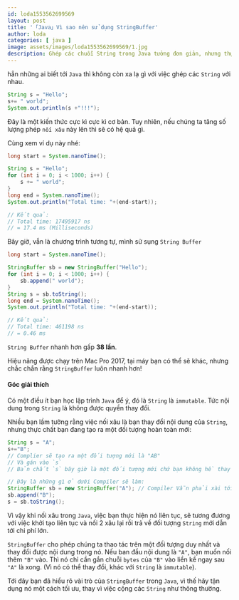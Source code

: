 ```yaml
---
id: loda1553562699569
layout: post
title: '「Java」Vì sao nên sử dụng StringBuffer'
author: loda
categories: [ java ]
image: assets/images/loda1553562699569/1.jpg
description: Ghép các chuỗi String trong Java tưởng đơn giản, nhưng thực chất có phải vậy?
---
```


hẳn những ai biết tới `Java` thì không còn xa lạ gì với việc ghép các `String` với nhau.

```java
String s = "Hello";
s+= " world";
System.out.println(s +"!!!");
```

Đây là một kiến thức cực kì cực kì cơ bản. Tuy nhiên, nếu chúng ta tăng số lượng phép `nối xâu` này lên thì sẽ có hệ quả gì.

Cùng xem ví dụ này nhé:

```java
long start = System.nanoTime();

String s = "Hello";
for (int i = 0; i < 1000; i++) {
    s += " world";
}
long end = System.nanoTime();
System.out.println("Total time: "+(end-start));

// Kết quả:
// Total time: 17495917 ns
// = 17.4 ms (Milliseconds)
```

Bây giờ, vẫn là chương trình tương tự, mình sử sụng `String Buffer` 

```java
long start = System.nanoTime();

StringBuffer sb = new StringBuffer("Hello");
for (int i = 0; i < 1000; i++) {
    sb.append(" world");
}
String s = sb.toString();
long end = System.nanoTime();
System.out.println("Total time: "+(end-start));

// Kết quả:
// Total time: 461198 ns
// = 0.46 ms
```

`String Buffer` nhanh hơn gấp **38 lần**.

Hiệu năng được chạy trên Mac Pro 2017, tại máy bạn có thể sẽ khác, nhưng chắc chắn rằng `StringBuffer` luôn nhanh hơn!

#### Góc giải thích

Có một điều ít bạn học lập trình `Java` để ý, đó là `String` là `immutable`. Tức nội dung trong `String` là không được quyền thay đổi.

Nhiều bạn lầm tưởng rằng việc nối xâu là bạn thay đổi nội dung của `String`, nhưng thực chất bạn đang tạo ra một đối tượng hoàn toàn mới:

```java
String s = "A";
s+="B";
// Complier sẽ tạo ra một đối tượng mới là "AB"
// Và gán vào `s`
// Bản chất `s` bây giờ là một đối tượng mới chứ bạn không hề thay đổi nội dung ban đầu của `s`.

// Đây là những gì ở dưới Compiler sẽ làm:
StringBuffer sb = new StringBuffer("A"); // Compiler Vẫn phải xài tới StringBuffer
sb.append("B");
s = sb.toString();
```

Vì vậy khi nối xâu trong `Java`, việc bạn thực hiện nó liên tục, sẽ tương đương với việc khởi tạo liên tục và nối 2 xâu lại rồi trả về đối tượng `String` mới dẫn tới chi phí lớn.

`StringBuffer` cho phép chúng ta thao tác trên một đối tượng duy nhất và thay đổi được nội dung trong nó. Nếu ban đầu nội dung là `"A"`, bạn muốn nối thêm `"B"` vào. Thì nó chỉ cần gắn chuỗi `bytes` của `"B"` vào liền kề ngay sau `"A"` là xong. (Vì nó có thể thay đổi, khác với `String` là `immutable`).


Tới đây bạn đã hiểu rõ vài trò của `StringBuffer` trong `Java`, vì thế hãy tận dụng nó một cách tối ưu, thay vì việc cộng các `String` như thông thường.